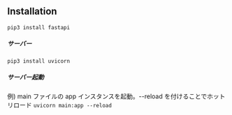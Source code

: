## Installation

`pip3 install fastapi`

##### サーバー

`pip3 install uvicorn`

##### サーバー起動

例) main ファイルの app インスタンスを起動。--reload を付けることでホットリロード
`uvicorn main:app --reload`
